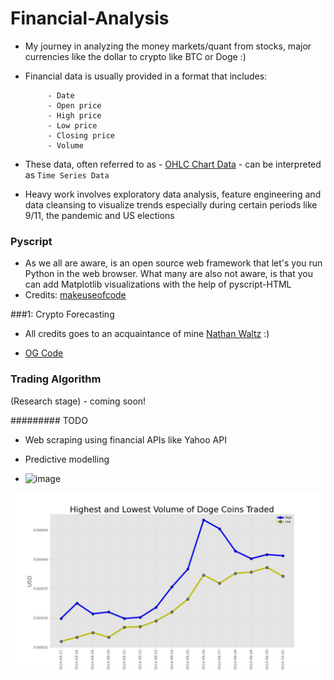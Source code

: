# Financial-Analysis

* My journey in analyzing the money markets/quant from stocks, major currencies like the dollar to crypto like BTC or Doge :)
* Financial data is usually provided in a format that includes:

           - Date
           - Open price
           - High price
           - Low price
           - Closing price
           - Volume
 * These data, often referred to as - [OHLC Chart Data](https://www.alpharithms.com/python-financial-data-491110/) - can be interpreted as `Time Series
   Data`
* Heavy work involves exploratory data analysis, feature engineering and data cleansing to visualize trends especially during certain periods like 9/11, the pandemic and US elections

### Pyscript
* As we all are aware, is an open source web framework that let's you run Python in the web browser. What many are also not aware, is that you can add Matplotlib visualizations with the help of pyscript-HTML
* Credits: [makeuseofcode](https://github.com/makeuseofcode/PyScript-Matplotlib-Visualizations)


###1: Crypto Forecasting
* All credits goes to an acquaintance of mine [Nathan Waltz](https://datascience.aeolus.wsu.edu/nwaltz) :)

* [OG Code](https://datascience.aeolus.wsu.edu/nwaltz/crypto-forecasting)

### Trading Algorithm
(Research stage) - coming soon!

######### TODO
* Web scraping using financial APIs like Yahoo API
* Predictive modelling

* ![image](https://github.com/ashioyajotham/Quant/assets/71454095/84af999b-dd12-4e8d-a698-2ba1039dd66a)



![Sample](https://github.com/ashioyajotham/FInancial-Analysis/blob/main/doge.jpg)
